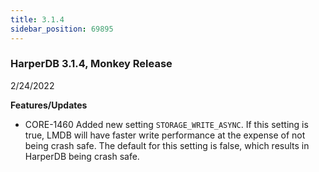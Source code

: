 ```yaml
---
title: 3.1.4
sidebar_position: 69895
---
```


### HarperDB 3.1.4, Monkey Release

2/24/2022

**Features/Updates**

- CORE-1460 Added new setting `STORAGE_WRITE_ASYNC`. If this setting is true, LMDB will have faster write performance at the expense of not being crash safe. The default for this setting is false, which results in HarperDB being crash safe.
